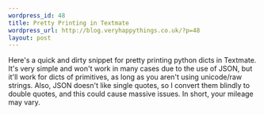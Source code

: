 ```yaml
--- 
wordpress_id: 48
title: Pretty Printing in Textmate
wordpress_url: http://blog.veryhappythings.co.uk/?p=48
layout: post
---
```

Here's a quick and dirty snippet for pretty printing python dicts in Textmate. It's very simple and won't work in many cases due to the use of JSON, but it'll work for dicts of primitives, as long as you aren't using unicode/raw strings. Also, JSON doesn't like single quotes, so I convert them blindly to double quotes, and this could cause massive issues. In short, your mileage may vary.

<script src="http://gist.github.com/169739.js"></script>
